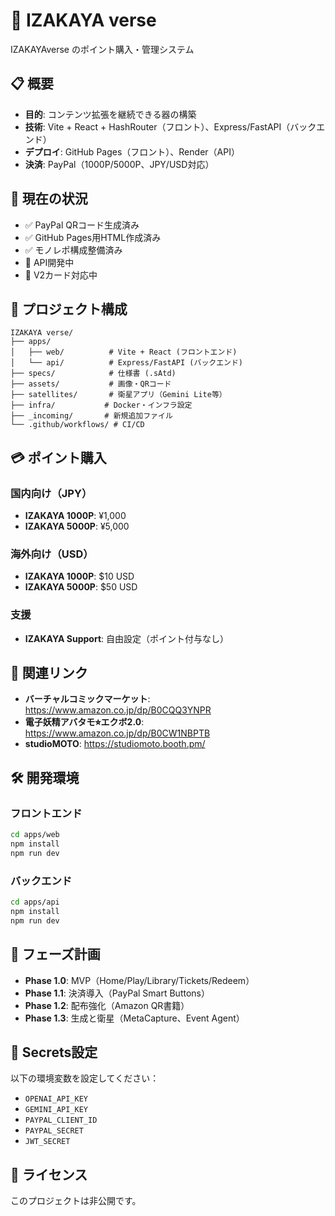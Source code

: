 # 🍶 IZAKAYA verse

IZAKAYAverse のポイント購入・管理システム

## 📋 概要

- **目的**: コンテンツ拡張を継続できる器の構築
- **技術**: Vite + React + HashRouter（フロント）、Express/FastAPI（バックエンド）
- **デプロイ**: GitHub Pages（フロント）、Render（API）
- **決済**: PayPal（1000P/5000P、JPY/USD対応）

## 🚀 現在の状況

- ✅ PayPal QRコード生成済み
- ✅ GitHub Pages用HTML作成済み
- ✅ モノレポ構成整備済み
- 🔄 API開発中
- 🔄 V2カード対応中

## 📁 プロジェクト構成

```
IZAKAYA verse/
├── apps/
│   ├── web/          # Vite + React (フロントエンド)
│   └── api/          # Express/FastAPI (バックエンド)
├── specs/            # 仕様書 (.sAtd)
├── assets/           # 画像・QRコード
├── satellites/       # 衛星アプリ（Gemini Lite等）
├── infra/           # Docker・インフラ設定
├── _incoming/       # 新規追加ファイル
└── .github/workflows/ # CI/CD
```

## 💳 ポイント購入

### 国内向け（JPY）
- **IZAKAYA 1000P**: ¥1,000
- **IZAKAYA 5000P**: ¥5,000

### 海外向け（USD）
- **IZAKAYA 1000P**: $10 USD
- **IZAKAYA 5000P**: $50 USD

### 支援
- **IZAKAYA Support**: 自由設定（ポイント付与なし）

## 🔗 関連リンク

- **バーチャルコミックマーケット**: https://www.amazon.co.jp/dp/B0CQQ3YNPR
- **電子妖精アバタモ⭐︎エクボ2.0**: https://www.amazon.co.jp/dp/B0CW1NBPTB
- **studioMOTO**: https://studiomoto.booth.pm/

## 🛠️ 開発環境

### フロントエンド
```bash
cd apps/web
npm install
npm run dev
```

### バックエンド
```bash
cd apps/api
npm install
npm run dev
```

## 📝 フェーズ計画

- **Phase 1.0**: MVP（Home/Play/Library/Tickets/Redeem）
- **Phase 1.1**: 決済導入（PayPal Smart Buttons）
- **Phase 1.2**: 配布強化（Amazon QR書籍）
- **Phase 1.3**: 生成と衛星（MetaCapture、Event Agent）

## 🔐 Secrets設定

以下の環境変数を設定してください：

- `OPENAI_API_KEY`
- `GEMINI_API_KEY`
- `PAYPAL_CLIENT_ID`
- `PAYPAL_SECRET`
- `JWT_SECRET`

## 📄 ライセンス

このプロジェクトは非公開です。
